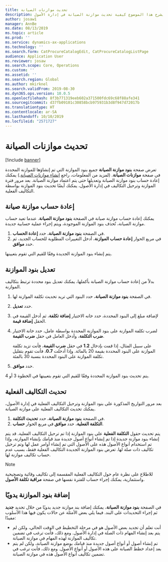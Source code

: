 ```yaml
---
title: تحديث موازنات الصيانة
description: يشرح هذا الموضوع كيفية تحديث موازنة الصيانة في إدارة الأصول.
author: josaw1
manager: AnnBe
ms.date: 08/13/2019
ms.topic: article
ms.prod: ''
ms.service: dynamics-ax-applications
ms.technology: ''
ms.search.form: CatProcureCatalogEdit, CatProcureCatalogListPage
audience: Application User
ms.reviewer: josaw
ms.search.scope: Core, Operations
ms.custom: ''
ms.assetid: ''
ms.search.region: Global
ms.author: mkirknel
ms.search.validFrom: 2019-08-30
ms.dyn365.ops.version: 10.0.5
ms.openlocfilehash: 8f3b771319eeb602a371500fdc69c68f88afe341
ms.sourcegitcommit: d37fb09101c30858bcb975931b3d8f947d72017b
ms.translationtype: HT
ms.contentlocale: ar-SA
ms.lasthandoff: 10/10/2019
ms.locfileid: "2571727"
---
```

# <a name="update-maintenance-budgets"></a>تحديث موازنات الصيانة

[!include [banner](../../includes/banner.md)]

 

تعرض صفحة **بنود موازنة الصيانة** جميع بنود الموازنة التي تم إنشاؤها للموازنة المحددة في صفحة **موازنات الصيانة**. (لمزيد من المعلومات، راجع [إنشاء موازنات الصيانة](create-maintenance-budget.md).) يمكنك إعادة حساب بنود موازنة الصيانة وتعديلها حتى يتم اعتماد موازنة الصيانة. بعد مرور فترة الموازنة وترحيل التكاليف في إدارة الأصول، يمكنك أيضًا تحديث بنود الموازنة بواسطة التكاليف الفعلية.

## <a name="recalculate-a-maintenance-budget"></a>إعادة حساب موازنة صيانة

يمكنك إعادة حساب موازنة صيانة في الصفحة **بنود موازنة الصيانة**. عندما تعيد حساب موازنة الصيانة، تُحذف بنود الموازنة الموجودة، ويتم إجراء عملية حسابية جديدة.

1. في الصفحة **بنود موازنة الصيانة**، حدد **إعادة الحساب**.
2. في مربع الحوار **إعادة حساب الموازنة**، أدخل التغييرات المطلوبة للحساب الجديد، ثم حدد **موافق**.

يتم إنشاء بنود الموازنة الجديدة وفقًا للقيم التي تقوم بتعيينها.

## <a name="adjust-budget-lines"></a>تعديل بنود الموازنة

بدلاً من إعادة حساب موازنة الصيانة بأكملها، يمكنك تعديل بنود محددة ترتبط بتكاليف الموازنة.

1. في الصفحة **بنود موازنة الصيانة**، حدد البنود التي تريد تحديث تكلفة الموازنة لها.
2. حدد **تعديل‬**.
3. لإضافة مبلغ إلى البنود المحددة، حدد خانه الاختيار **إضافة تكلفة**، ثم أدخل القيمة في الحقل **إضافة قيمة**.
4. لضرب تكلفة الموازنة على بنود الموازنة المحددة بواسطة عامل، حدد خانة الاختيار **ضرب التكلفة**، وأدخل العامل في حقل **ضرب القيمة**.

    على سبيل المثال، إذا قمت بإدخال **1.2** في حقل **ضرب القيمة**، فأنت تزيد تكلفة الموازنة على البنود المحددة بقيمة 20 بالمائة. وإذا أدخلت **0.7**، فأنت تقوم بتقليل تكلفة الموازنة على البنود المحددة بنسبة 30 بالمئة.

5. حدد **موافق**.

يتم تحديث بنود الموازنة المحددة وفقًا للقيم التي تقوم بتعيينها في الخطوة 3 أو 4.

## <a name="update-actual-costs"></a>تحديث التكاليف الفعلية

بعد مرور التواريخ المذكورة على بنود الموازنة وترحيل التكاليف الفعلية في إدارة الأصول، يمكنك تحديث التكاليف الفعلية على موازنة الصيانة.

1. في الصفحة **بنود موازنة الصيانة**، حدد **تحديث التكلفة**.
2. في مربع الحوار **حساب‏‎ التكلفة الفعلية**، حدد **موافق**.

يتم تحديث حقول **التكلفة الفعلية** على بنود الموازنة إذا تم ترحيل التكاليف الفعلية. قد يتم إنشاء بنود موازنة جديدة إذا تم إنشاء أنواع أصول جديدة منذ قيامك بإنشاء الموازنة، وإذا تم استخدام أنواع الأصول هذه على الأصول التي تم إنشاء أوامر عمل لها وتم ترحيل تكاليف ذات صلة لها. تعرض بنود الموازنة الجديدة التكاليف الفعلية فقط، بسبب عدم حساب تكاليف موازنة لها.

> [!NOTE]
> للاطلاع على نظرة عام حول التكاليف الفعلية المقسمة إلى تكاليف وقائية وتصحيحية واستثمارية، يمكنك إجراء حساب للفترة نفسها في صفحة **مراقبة تكلفة الأصول**. 

## <a name="manually-add-budget-lines"></a>إضافة بنود الموازنة يدويًا

في الصفحة **بنود موازنة الصيانة**، يمكنك إضافة بند موازنة جديد يدويًا من خلال تحديد **جديد** ثم إجراء التحديدات على البند. فيما يلي بعض الأمثلة عن حالات يكون فيها هذا الأسلوب مفيدًا:

- أنت تعلم أن تجديد بعض الأصول هو في مرحلة التخطيط في الوقت الحالي، ولكن لم يتم بعد إنشاء المهام ذات الصلة في إدارة الأصول. ومع ذلك، فأنت ترغب في تضمين تكاليف الموازنة لهذه المهام في موازنة الصيانة.
- تم إنشاء أصول أو أنواع أصول جديدة منذ قيامك بوضع موازنة الصيانة، ولكن لم يتم بعد إعداد خطط الصيانة على هذه الأصول أو أنواع الأصول. ومع ذلك، فأنت ترغب في تضمين تكاليف أنواع الأصول هذه في موازنة الصيانة.
